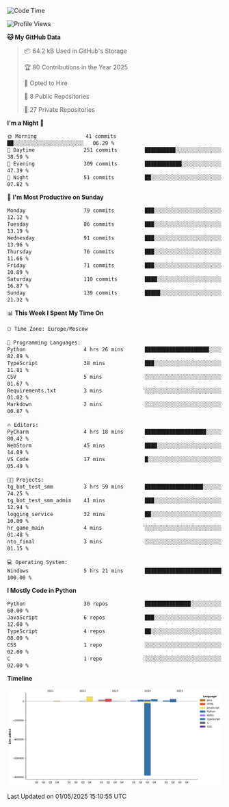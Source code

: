 <!--START_SECTION:waka-->
![Code Time](http://img.shields.io/badge/Code%20Time-664%20hrs%2025%20mins-blue)

![Profile Views](http://img.shields.io/badge/Profile%20Views-0-blue)

**🐱 My GitHub Data** 

> 📦 64.2 kB Used in GitHub's Storage 
 > 
> 🏆 80 Contributions in the Year 2025
 > 
> 💼 Opted to Hire
 > 
> 📜 8 Public Repositories 
 > 
> 🔑 27 Private Repositories 
 > 
**I'm a Night 🦉** 

```text
🌞 Morning                41 commits          ██░░░░░░░░░░░░░░░░░░░░░░░   06.29 % 
🌆 Daytime                251 commits         ██████████░░░░░░░░░░░░░░░   38.50 % 
🌃 Evening                309 commits         ████████████░░░░░░░░░░░░░   47.39 % 
🌙 Night                  51 commits          ██░░░░░░░░░░░░░░░░░░░░░░░   07.82 % 
```
📅 **I'm Most Productive on Sunday** 

```text
Monday                   79 commits          ███░░░░░░░░░░░░░░░░░░░░░░   12.12 % 
Tuesday                  86 commits          ███░░░░░░░░░░░░░░░░░░░░░░   13.19 % 
Wednesday                91 commits          ███░░░░░░░░░░░░░░░░░░░░░░   13.96 % 
Thursday                 76 commits          ███░░░░░░░░░░░░░░░░░░░░░░   11.66 % 
Friday                   71 commits          ███░░░░░░░░░░░░░░░░░░░░░░   10.89 % 
Saturday                 110 commits         ████░░░░░░░░░░░░░░░░░░░░░   16.87 % 
Sunday                   139 commits         █████░░░░░░░░░░░░░░░░░░░░   21.32 % 
```


📊 **This Week I Spent My Time On** 

```text
🕑︎ Time Zone: Europe/Moscow

💬 Programming Languages: 
Python                   4 hrs 26 mins       █████████████████████░░░░   82.89 % 
TypeScript               38 mins             ███░░░░░░░░░░░░░░░░░░░░░░   11.81 % 
CSV                      5 mins              ░░░░░░░░░░░░░░░░░░░░░░░░░   01.67 % 
Requirements.txt         3 mins              ░░░░░░░░░░░░░░░░░░░░░░░░░   01.02 % 
Markdown                 2 mins              ░░░░░░░░░░░░░░░░░░░░░░░░░   00.87 % 

🔥 Editors: 
PyCharm                  4 hrs 18 mins       ████████████████████░░░░░   80.42 % 
WebStorm                 45 mins             ████░░░░░░░░░░░░░░░░░░░░░   14.09 % 
VS Code                  17 mins             █░░░░░░░░░░░░░░░░░░░░░░░░   05.49 % 

🐱‍💻 Projects: 
tg_bot_test_smm          3 hrs 59 mins       ███████████████████░░░░░░   74.25 % 
tg_bot_test_smm_admin    41 mins             ███░░░░░░░░░░░░░░░░░░░░░░   12.94 % 
logging_service          32 mins             ██░░░░░░░░░░░░░░░░░░░░░░░   10.00 % 
hr_game_main             4 mins              ░░░░░░░░░░░░░░░░░░░░░░░░░   01.48 % 
nto_final                3 mins              ░░░░░░░░░░░░░░░░░░░░░░░░░   01.15 % 

💻 Operating System: 
Windows                  5 hrs 21 mins       █████████████████████████   100.00 % 
```

**I Mostly Code in Python** 

```text
Python                   30 repos            ███████████████░░░░░░░░░░   60.00 % 
JavaScript               6 repos             ███░░░░░░░░░░░░░░░░░░░░░░   12.00 % 
TypeScript               4 repos             ██░░░░░░░░░░░░░░░░░░░░░░░   08.00 % 
CSS                      1 repo              ░░░░░░░░░░░░░░░░░░░░░░░░░   02.00 % 
C                        1 repo              ░░░░░░░░░░░░░░░░░░░░░░░░░   02.00 % 
```



**Timeline**

![Lines of Code chart](https://raw.githubusercontent.com/adlemx/adlemx/main/assets/bar_graph.png)


 Last Updated on 01/05/2025 15:10:55 UTC
<!--END_SECTION:waka-->

